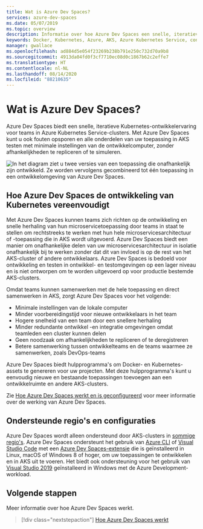 ```yaml
---
title: Wat is Azure Dev Spaces?
services: azure-dev-spaces
ms.date: 05/07/2019
ms.topic: overview
description: Informatie over hoe Azure Dev Spaces een snelle, iteratieve Kubernetes-ontwikkelervaring voor teams biedt in Azure Kubernetes Service-clusters
keywords: Docker, Kubernetes, Azure, AKS, Azure Kubernetes Service, containers, kubectl, k8s
manager: gwallace
ms.openlocfilehash: ad884d5e054f23269b238b791e250c732d70a9b8
ms.sourcegitcommit: 4913da04fd0f3cf7710ec08d0c1867b62c2effe7
ms.translationtype: HT
ms.contentlocale: nl-NL
ms.lasthandoff: 08/14/2020
ms.locfileid: "88210635"
---
```

# <a name="what-is-azure-dev-spaces"></a>Wat is Azure Dev Spaces?

Azure Dev Spaces biedt een snelle, iteratieve Kubernetes-ontwikkelervaring voor teams in Azure Kubernetes Service-clusters. Met Azure Dev Spaces kunt u ook fouten opsporen en alle onderdelen van uw toepassing in AKS testen met minimale instellingen van de ontwikkelcomputer, zonder afhankelijkheden te repliceren of te simuleren.

![In het diagram ziet u twee versies van een toepassing die onafhankelijk zijn ontwikkeld. Ze worden vervolgens gecombineerd tot één toepassing in een ontwikkelomgeving van Azure Dev Spaces.](media/azure-dev-spaces/collaborate-graphic.gif)

## <a name="how-azure-dev-spaces-simplifies-kubernetes-development"></a>Hoe Azure Dev Spaces de ontwikkeling van Kubernetes vereenvoudigt

Met Azure Dev Spaces kunnen teams zich richten op de ontwikkeling en snelle herhaling van hun microservicetoepassing door teams in staat te stellen om rechtstreeks te werken met hun hele microservicesarchitectuur of -toepassing die in AKS wordt uitgevoerd. Azure Dev Spaces biedt een manier om onafhankelijke delen van uw microservicesarchitectuur in isolatie onafhankelijk bij te werken zonder dat dit van invloed is op de rest van het AKS-cluster of andere ontwikkelaars. Azure Dev Spaces is bedoeld voor ontwikkeling en testen in ontwikkel- en testomgevingen op een lager niveau en is niet ontworpen om te worden uitgevoerd op voor productie bestemde AKS-clusters.

Omdat teams kunnen samenwerken met de hele toepassing en direct samenwerken in AKS, zorgt Azure Dev Spaces voor het volgende:

* Minimale instellingen van de lokale computer
* Minder voorbereidingstijd voor nieuwe ontwikkelaars in het team
* Hogere snelheid van een team door een snellere herhaling
* Minder redundante ontwikkel -en integratie omgevingen omdat teamleden een cluster kunnen delen
* Geen noodzaak om afhankelijkheden te repliceren of te deregistreren
* Betere samenwerking tussen ontwikkelteams en de teams waarmee ze samenwerken, zoals DevOps-teams

Azure Dev Spaces biedt hulpprogramma's om Docker- en Kubernetes-assets te genereren voor uw projecten. Met deze hulpprogramma's kunt u eenvoudig nieuwe en bestaande toepassingen toevoegen aan een ontwikkelruimte en andere AKS-clusters.

Zie [Hoe Azure Dev Spaces werkt en is geconfigureerd][how-dev-spaces-works] voor meer informatie over de werking van Azure Dev Spaces.

## <a name="supported-regions-and-configurations"></a>Ondersteunde regio's en configuraties

Azure Dev Spaces wordt alleen ondersteund door AKS-clusters in [sommige regio's][supported-regions]. Azure Dev Spaces ondersteunt het gebruik van [Azure CLI](/cli/azure/install-azure-cli?view=azure-cli-latest) of [Visual Studio Code](https://code.visualstudio.com/download) met een [Azure Dev Spaces-extensie](https://marketplace.visualstudio.com/items?itemName=azuredevspaces.azds) die is geïnstalleerd in Linux, macOS of Windows 8 of hoger, om uw toepassingen te ontwikkelen en in AKS uit te voeren. Het biedt ook ondersteuning voor het gebruik van [Visual Studio 2019](https://aka.ms/vsdownload?utm_source=mscom&utm_campaign=msdocs) geïnstalleerd in Windows met de Azure Development-workload.

## <a name="next-steps"></a>Volgende stappen

Meer informatie over hoe Azure Dev Spaces werkt.

> [!div class="nextstepaction"]
> [Hoe Azure Dev Spaces werkt](how-dev-spaces-works.md)

[how-dev-spaces-works]: how-dev-spaces-works.md
[supported-regions]: https://azure.microsoft.com/global-infrastructure/services/?products=kubernetes-service
